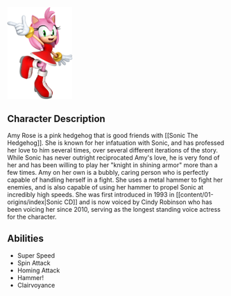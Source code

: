 <img src="AMYROSEMAIN.jpg" width="150">


## Character Description

Amy Rose is a pink hedgehog that is good friends with [[Sonic The Hedgehog]]. She is known for her infatuation with Sonic, and has professed her love to him several times, over several different iterations of the story. While Sonic has never outright reciprocated Amy's love, he is very fond of her and has been willing to play her "knight in shining armor" more than a few times. Amy on her own is a bubbly, caring person who is perfectly capable of handling herself in a fight. She uses a metal hammer to fight her enemies, and is also capable of using her hammer to propel Sonic at incredibly high speeds. She was first introduced in 1993 in [[content/01-origins/index|Sonic CD]] and is now voiced by Cindy Robinson who has been voicing her since 2010, serving as the longest standing voice actress for the character.

## Abilities

- Super Speed
- Spin Attack
- Homing Attack
- Hammer!
- Clairvoyance
